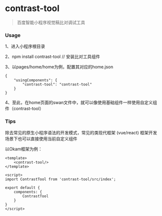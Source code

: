 # contrast-tool

> 百度智能小程序视觉稿比对调试工具

### Usage


1、进入小程序根目录

2、npm install contrast-tool // 安装比对工具组件

3、以pages/home/home为例，配置其对应的home.json

```
{
    "usingComponents": {
        "contrast-tool": "contrast-tool"
    }
}

```

4、至此，在home页面的swan文件中，就可以像使用基础组件一样使用自定义组件（contrast-tool）

### Tips


除去常见的原生小程序语法的开发模式，常见的类现代框架 (vue/react) 框架开发场景下也可以直接使用当前自定义组件

以Okam框架为例：

```
<template>
    <contrast-tool/>
</template>

<script>
import ContrastTool from 'contrast-tool/src/index';

export default {
    components: {
        ContrastTool
    }
}
</script>
```